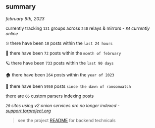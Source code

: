 
## summary
_february 9th, 2023_

currently tracking `131` groups across `240` relays & mirrors - _`84` currently online_

⏲ there have been `10` posts within the `last 24 hours`

🦈 there have been `72` posts within the `month of february`

🪐 there have been `733` posts within the `last 90 days`

🏚 there have been `264` posts within the `year of 2023`

🦕 there have been `5950` posts `since the dawn of ransomwatch`

there are `66` custom parsers indexing posts

_`20` sites using v2 onion services are no longer indexed - [support.torproject.org](https://support.torproject.org/onionservices/v2-deprecation/)_

> see the project [README](https://github.com/joshhighet/ransomwatch#ransomwatch--) for backend technicals
